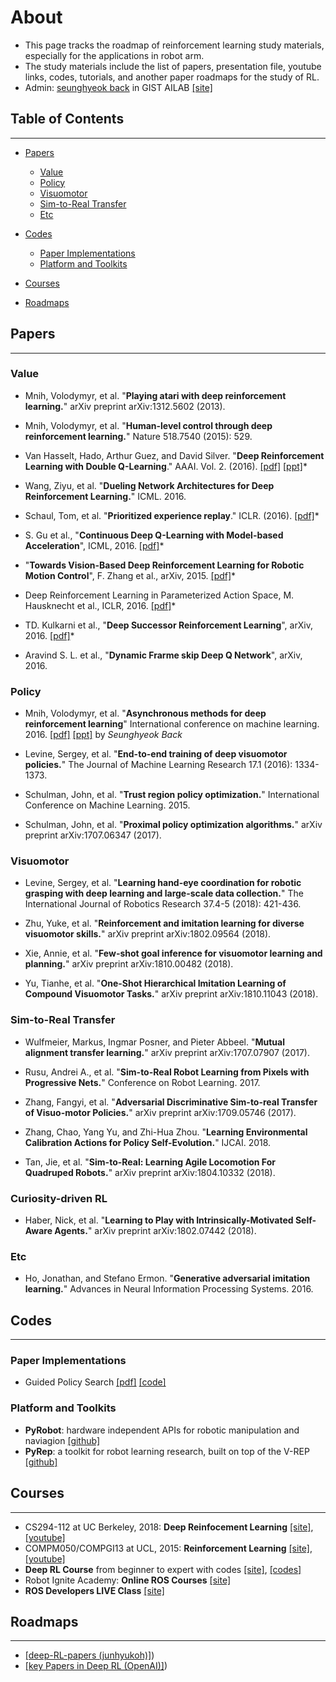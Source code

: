 # About

- This page tracks the roadmap of reinforcement learning study materials, especially for the applications in robot arm. 
- The study materials include the list of papers, presentation file, youtube links, codes, tutorials, and another paper roadmaps for the study of RL.
- Admin: [seunghyeok back](https://ai.gist.ac.kr/prog/gsPerson/ai/S/view.do) in GIST AILAB [[site]](http://ai.gist.ac.kr/)

## Table of Contents
---

- [Papers](#papers)
    - [Value](#value)
    - [Policy](#policy)
    - [Visuomotor](#visuomotor)
    - [Sim-to-Real Transfer](#sim-to-real-transfer)
    - [Etc](#etc)
 
- [Codes](#codes)
    - [Paper Implementations](#paper-implementations)
    - [Platform and Toolkits](#platform-and-toolkits)

- [Courses](#courses)
- [Roadmaps](#roadmaps)



## Papers
---

### Value
* Mnih, Volodymyr, et al. "**Playing atari with deep reinforcement learning.**" arXiv preprint arXiv:1312.5602 (2013).

* Mnih, Volodymyr, et al. "**Human-level control through deep reinforcement learning.**" Nature 518.7540 (2015): 529.

* Van Hasselt, Hado, Arthur Guez, and David Silver. "**Deep Reinforcement Learning with Double Q-Learning**."  AAAI. Vol. 2. (2016). [[pdf]](http://www.aaai.org/ocs/index.php/AAAI/AAAI16/paper/download/12389/11847) [[ppt]](https://www.slideshare.net/SeungHyeokBaek/deep-reinforcement-learning-with-double-q-learning)* 

* Wang, Ziyu, et al. "**Dueling Network Architectures for Deep Reinforcement Learning.**" ICML. 2016.

* Schaul, Tom, et al. "**Prioritized experience replay**." ICLR. (2016). [[pdf]](https://arxiv.org/abs/1511.05952.pdf)*

* S. Gu et al., "**Continuous Deep Q-Learning with Model-based Acceleration**", ICML, 2016.
[[pdf]](https://arxiv.org/pdf/1603.00748.pdf)*

*  "**Towards Vision-Based Deep Reinforcement Learning for Robotic Motion Control**", F. Zhang et al., arXiv, 2015.
[[pdf]](https://arxiv.org/pdf/1511.03791.pdf)*

*  Deep Reinforcement Learning in Parameterized Action Space, M. Hausknecht et al., ICLR, 2016.
[[pdf]](https://arxiv.org/pdf/1511.04143.pdf)*

*  TD. Kulkarni et al., "**Deep Successor Reinforcement Learning**", arXiv, 2016.
[[pdf]](https://arxiv.org/pdf/1606.02396.pdf)*

*  Aravind S. L. et al., "**Dynamic Frarme skip Deep Q Network**", arXiv, 2016.

### Policy
* Mnih, Volodymyr, et al. "**Asynchronous methods for deep reinforcement learning**" International conference on machine learning. 2016. [[pdf]](https://arxiv.org/abs/1602.01783) [[ppt]](https://www.slideshare.net/SeungHyeokBaek/181123-asynchronous-method-for-deep-reinforcement-learning-seunghyeok-back) by *Seunghyeok Back*  

* Levine, Sergey, et al. "**End-to-end training of deep visuomotor policies.**" The Journal of Machine Learning Research 17.1 (2016): 1334-1373.

* Schulman, John, et al. "**Trust region policy optimization.**" International Conference on Machine Learning. 2015.

* Schulman, John, et al. "**Proximal policy optimization algorithms.**" arXiv preprint arXiv:1707.06347 (2017).


### Visuomotor
* Levine, Sergey, et al. "**Learning hand-eye coordination for robotic grasping with deep learning and large-scale data collection.**" The International Journal of Robotics Research 37.4-5 (2018): 421-436.

* Zhu, Yuke, et al. "**Reinforcement and imitation learning for diverse visuomotor skills.**" arXiv preprint arXiv:1802.09564 (2018).

* Xie, Annie, et al. "**Few-shot goal inference for visuomotor learning and planning.**" arXiv preprint arXiv:1810.00482 (2018).

* Yu, Tianhe, et al. "**One-Shot Hierarchical Imitation Learning of Compound Visuomotor Tasks.**" arXiv preprint arXiv:1810.11043 (2018).

### Sim-to-Real Transfer
* Wulfmeier, Markus, Ingmar Posner, and Pieter Abbeel. "**Mutual alignment transfer learning.**" arXiv preprint arXiv:1707.07907 (2017).

* Rusu, Andrei A., et al. "**Sim-to-Real Robot Learning from Pixels with Progressive Nets.**" Conference on Robot Learning. 2017.

* Zhang, Fangyi, et al. "**Adversarial Discriminative Sim-to-real Transfer of Visuo-motor Policies.**" arXiv preprint arXiv:1709.05746 (2017).

* Zhang, Chao, Yang Yu, and Zhi-Hua Zhou. "**Learning Environmental Calibration Actions for Policy Self-Evolution.**" IJCAI. 2018.

* Tan, Jie, et al. "**Sim-to-Real: Learning Agile Locomotion For Quadruped Robots.**" arXiv preprint arXiv:1804.10332 (2018).


### Curiosity-driven RL
* Haber, Nick, et al. "**Learning to Play with Intrinsically-Motivated Self-Aware Agents.**" arXiv preprint arXiv:1802.07442 (2018).

### Etc
* Ho, Jonathan, and Stefano Ermon. "**Generative adversarial imitation learning.**" Advances in Neural Information Processing Systems. 2016.

## Codes
---
### Paper Implementations
* Guided Policy Search [[pdf]](http://www.jmlr.org/proceedings/papers/v28/levine13.pdf) [[code]](https://github.com/siemanko/guided-policy-search)

### Platform and Toolkits
* **PyRobot**: hardware independent APIs for robotic manipulation and naviagion [[github]](https://github.com/facebookresearch/pyrobot)
* **PyRep**: a toolkit for robot learning research, built on top of the V-REP [[github]](https://github.com/stepjam/PyRep)


## Courses
---
* CS294-112 at UC Berkeley, 2018: **Deep Reinfocement Learning** [[site]](http://rail.eecs.berkeley.edu/deeprlcourse/), [[youtube]](https://www.youtube.com/playlist?list=PLkFD6_40KJIxJMR-j5A1mkxK26gh_qg37)
* COMPM050/COMPGI13 at UCL, 2015: **Reinforcement Learning** [[site]](http://www0.cs.ucl.ac.uk/staff/d.silver/web/Teaching.html), [[youtube]](https://www.youtube.com/playlist?list=PLbWDNovNB5mqFBgq7i3MY6Ui4zudcvNFJ)
* **Deep RL Course** from beginner to expert with codes [[site]](https://simoninithomas.github.io/Deep_reinforcement_learning_Course/), [[codes]](https://github.com/simoninithomas/Deep_reinforcement_learning_Course)
* Robot Ignite Academy: **Online ROS Courses** [[site]](https://www.robotigniteacademy.com/)
* **ROS Developers LIVE Class** [[site]](http://www.theconstructsim.com/ros-developers-live-class-develop-with-ros/)


## Roadmaps
---
* [[deep-RL-papers (junhyukoh)]](https://github.com/junhyukoh/deep-reinforcement-learning-papers))
* [[key Papers in Deep RL (OpenAI)]](https://spinningup.openai.com/en/latest/spinningup/keypapers.html))
